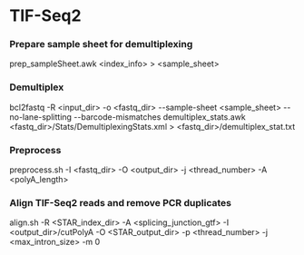 # TIF-Seq2

### Prepare sample sheet for demultiplexing
prep_sampleSheet.awk <index_info> > <sample_sheet>
### Demultiplex
bcl2fastq -R <input_dir> -o <fastq_dir> --sample-sheet <sample_sheet> --no-lane-splitting --barcode-mismatches <mismatch>
demultiplex_stats.awk <fastq_dir>/Stats/DemultiplexingStats.xml > <fastq_dir>/demultiplex_stat.txt
### Preprocess
preprocess.sh -I <fastq_dir> -O <output_dir> -j <thread_number> -A <polyA_length>
### Align TIF-Seq2 reads and remove PCR duplicates 
align.sh -R <STAR_index_dir> -A <splicing_junction_gtf> -I <output_dir>/cutPolyA -O <STAR_output_dir> -p <thread_number> -j <max_intron_size> -m 0
